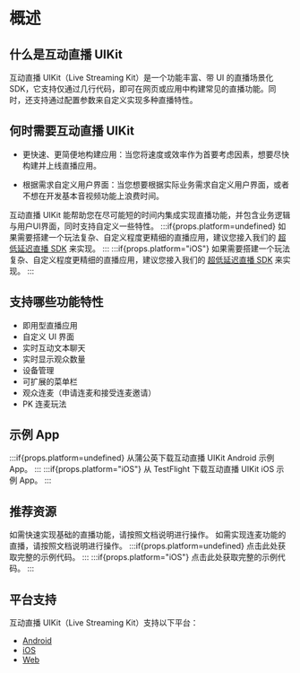 # 概述


## 什么是互动直播 UIKit

互动直播 UIKit（Live Streaming Kit）是一个功能丰富、带 UI 的直播场景化 SDK，它支持仅通过几行代码，即可在网页或应用中构建常见的直播功能。同时，还支持通过配置参数来自定义实现多种直播特性。

## 何时需要互动直播 UIKit

- 更快速、更简便地构建应用：当您将速度或效率作为首要考虑因素，想要尽快构建并上线直播应用。

- 根据需求自定义用户界面：当您想要根据实际业务需求自定义用户界面，或者不想在开发基本音视频功能上浪费时间。

互动直播 UIKit 能帮助您在尽可能短的时间内集成实现直播功能，并包含业务逻辑与用户UI界面，同时支持自定义一些特性。
:::if{props.platform=undefined}
如果需要搭建一个玩法复杂、自定义程度更精细的直播应用，建议您接入我们的 [超低延迟直播 SDK](https://doc-zh.zego.im/article/13182) 来实现。
:::
:::if{props.platform="iOS"}
如果需要搭建一个玩法复杂、自定义程度更精细的直播应用，建议您接入我们的 [超低延迟直播 SDK](https://doc-zh.zego.im/article/13404) 来实现。
:::

## 支持哪些功能特性

- 即用型直播应用
- 自定义 UI 界面
- 实时互动文本聊天
- 实时显示观众数量
- 设备管理
- 可扩展的菜单栏
- 观众连麦（申请连麦和接受连麦邀请）
- PK 连麦玩法

## 示例 App

<CardGroup cols={2}>
:::if{props.platform=undefined}
<Card title="蒲公英" href="https://www.pgyer.com/EUDn">
  从蒲公英下载互动直播 UIKit Android 示例 App。
</Card>
:::
:::if{props.platform="iOS"}
<Card title="TestFlight" href="https://testflight.apple.com/join/2a50XtW0">
  从 TestFlight 下载互动直播 UIKit iOS 示例 App。
</Card>
:::
</CardGroup>

## 推荐资源

<CardGroup cols={2}>
  <Card title="快速开始（基础直播）" href="/live-streaming-kit-ios/quick-start/quick-start">
  如需快速实现基础的直播功能，请按照文档说明进行操作。
</Card>
<Card title="快速开始（适用于连麦）" href="/live-streaming-kit-ios/quick-start/quick-start-(with-cohosting)">
  如需实现连麦功能的直播，请按照文档说明进行操作。
</Card>
:::if{props.platform=undefined}
<Card title="示例代码" href="https://github.com/ZEGOCLOUD/zego_uikit_prebuilt_live_streaming_example_android" target="_blank">
  点击此处获取完整的示例代码。
</Card>
:::
:::if{props.platform="iOS"}
<Card title="示例代码" href="https://github.com/ZEGOCLOUD/zego_uikit_prebuilt_live_streaming_example_ios" target="_blank">
  点击此处获取完整的示例代码。
</Card>
:::
</CardGroup>

## 平台支持

互动直播 UIKit（Live Streaming Kit）支持以下平台：

- [Android](https://doc-zh.zego.im/live-streaming-kit-android/overview)
- [iOS](https://doc-zh.zego.im/live-streaming-kit-ios/overview) 
- [Web](https://doc-zh.zego.im/live-streaming-kit-web/overview) 
<Content platform="iOS"/>